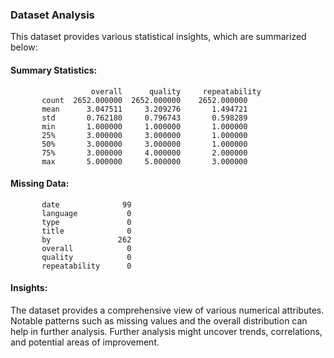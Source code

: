 ### Dataset Analysis
This dataset provides various statistical insights, which are summarized below:

#### Summary Statistics:
                      overall      quality     repeatability
           count  2652.000000  2652.000000    2652.000000
           mean      3.047511     3.209276       1.494721
           std       0.762180     0.796743       0.598289
           min       1.000000     1.000000       1.000000
           25%       3.000000     3.000000       1.000000
           50%       3.000000     3.000000       1.000000
           75%       3.000000     4.000000       2.000000
           max       5.000000     5.000000       3.000000

#### Missing Data:
           date              99
           language           0
           type               0
           title              0
           by               262
           overall            0
           quality            0
           repeatability      0

#### Insights:
The dataset provides a comprehensive view of various numerical attributes. Notable patterns such as missing values and the overall distribution can help in further analysis.
Further analysis might uncover trends, correlations, and potential areas of improvement.
